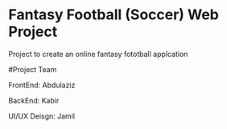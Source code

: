 # Fantasy Football (Soccer) Web Project

Project to create an online fantasy fototball applcation

#Project Team

FrontEnd: Abdulaziz

BackEnd: Kabir

UI/UX Deisgn: Jamil
